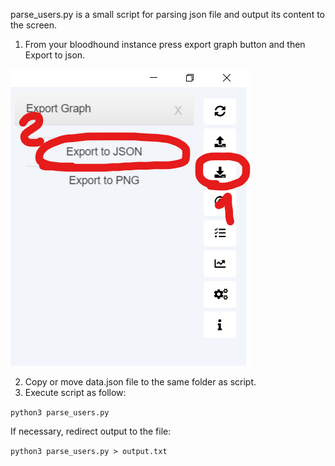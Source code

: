 parse_users.py is a small script for parsing json file and output its content to the screen.

1. From your bloodhound instance press export graph button and then Export to json.

![](2021-10-31-21-23-19.png)

2. Copy or move data.json file to the same folder as script.
3. Execute script as follow:

`python3 parse_users.py`

If necessary, redirect output to the file:

`python3 parse_users.py > output.txt`
